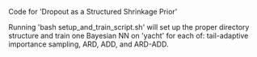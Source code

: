 Code for 'Dropout as a Structured Shrinkage Prior'

Running 'bash setup_and_train_script.sh' will set up the proper directory structure and train one Bayesian NN on 'yacht' for each of: tail-adaptive importance sampling, ARD, ADD, and ARD-ADD.
